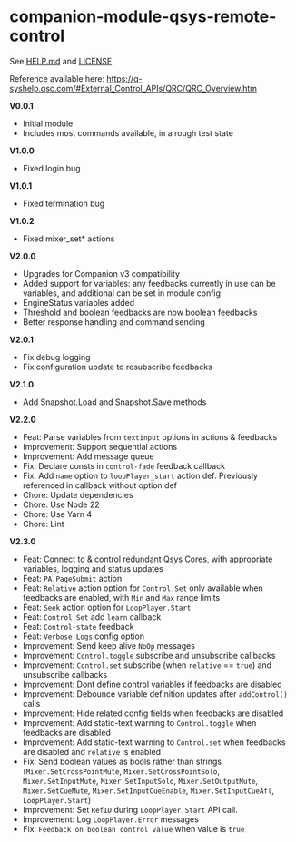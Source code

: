 # companion-module-qsys-remote-control

See [HELP.md](./companion/HELP.md) and [LICENSE](./LICENSE)

Reference available here: https://q-syshelp.qsc.com/#External_Control_APIs/QRC/QRC_Overview.htm

**V0.0.1**

- Initial module
- Includes most commands available, in a rough test state

**V1.0.0**

- Fixed login bug

**V1.0.1**

- Fixed termination bug

**V1.0.2**

- Fixed mixer_set\* actions

**V2.0.0**

- Upgrades for Companion v3 compatibility
- Added support for variables: any feedbacks currently in use can be variables, and additional can be set in module config
- EngineStatus variables added
- Threshold and boolean feedbacks are now boolean feedbacks
- Better response handling and command sending

**V2.0.1**

- Fix debug logging
- Fix configuration update to resubscribe feedbacks

**V2.1.0**

- Add Snapshot.Load and Snapshot.Save methods

**V2.2.0**

- Feat: Parse variables from `textinput` options in actions & feedbacks
- Improvement: Support sequential actions
- Improvement: Add message queue
- Fix: Declare consts in `control-fade` feedback callback
- Fix: Add `name` option to `loopPlayer_start` action def. Previously referenced in callback without option def
- Chore: Update dependencies
- Chore: Use Node 22
- Chore: Use Yarn 4
- Chore: Lint

**V2.3.0**

- Feat: Connect to & control redundant Qsys Cores, with appropriate variables, logging and status updates
- Feat: `PA.PageSubmit` action
- Feat: `Relative` action option for `Control.Set` only available when feedbacks are enabled, with `Min` and `Max` range limits
- Feat: `Seek` action option for `LoopPlayer.Start`
- Feat: `Control.Set` add `learn` callback
- Feat: `Control-state` feedback
- Feat: `Verbose Logs` config option
- Improvement: Send keep alive `NoOp` messages
- Improvement: `Control.toggle` subscribe and unsubscribe callbacks
- Improvement: `Control.set` subscribe (when `relative` == `true`) and unsubscribe callbacks
- Improvement: Dont define control variables if feedbacks are disabled
- Improvement: Debounce variable definition updates after `addControl()` calls
- Improvement: Hide related config fields when feedbacks are disabled
- Improvement: Add static-text warning to `Control.toggle` when feedbacks are disabled
- Improvement: Add static-text warning to `Control.set` when feedbacks are disabled and `relative` is enabled
- Fix: Send boolean values as bools rather than strings (`Mixer.SetCrossPointMute`, `Mixer.SetCrossPointSolo`, `Mixer.SetInputMute`, `Mixer.SetInputSolo`, `Mixer.SetOutputMute`, `Mixer.SetCueMute`, `Mixer.SetInputCueEnable`, `Mixer.SetInputCueAfl`, `LoopPlayer.Start`)
- Improvement: Set `RefID` during `LoopPlayer.Start` API call.
- Improvement: Log `LoopPlayer.Error` messages
- Fix: `Feedback on boolean control value` when value is `true`
